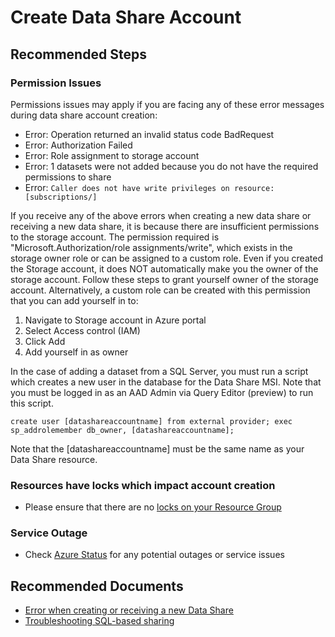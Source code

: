 <properties
    pageTitle="Create Data Share Account"
    description="Common root causes for data share account creation issues"
    service="microsoft.datashare"
    resource="shares"
    authors="desarkar"
    ms.author="desarkar"
    displayOrder=""
    selfHelpType="Generic"
    supportTopicIds="32675618, 32675622"
    resourceTags=""
    productPesIds="16762"
    cloudEnvironments="public, Fairfax"
    articleId="datashare-create-datashareaccount"
	ownershipId="AzureData_DataShare"
/>

# Create Data Share Account

## **Recommended Steps**

### Permission Issues

Permissions issues may apply if you are facing any of these error messages during data share account creation:

* Error: Operation returned an invalid status code BadRequest
* Error: Authorization Failed
* Error: Role assignment to storage account
* Error: 1 datasets were not added because you do not have the required permissions to share 
* Error: `Caller does not have write privileges on resource: [subscriptions/]`
	
If you receive any of the above errors when creating a new data share or receiving a new data share, it is because there are insufficient permissions to the storage account. The permission required is "Microsoft.Authorization/role assignments/write", which exists in the storage owner role or can be assigned to a custom role. Even if you created the Storage account, it does NOT automatically make you the owner of the storage account. Follow these steps to grant yourself owner of the storage account. Alternatively, a custom role can be created with this permission that you can add yourself in to:
	
1. Navigate to Storage account in Azure portal
2. Select Access control (IAM)
3. Click Add
4. Add yourself in as owner

In the case of adding a dataset from a SQL Server, you must run a script which creates a new user in the database for the Data Share MSI. Note that you must be logged in as an AAD Admin via Query Editor (preview) to run this script.
 
`create user [datashareaccountname] from external provider; exec sp_addrolemember db_owner, [datashareaccountname];`
 
Note that the [datashareaccountname] must be the same name as your Data Share resource. 
 
### Resources have locks which impact account creation

* Please ensure that there are no [locks on your Resource Group](https://docs.microsoft.com/azure/azure-resource-manager/resource-group-lock-resources)

### Service Outage

   * Check [Azure Status](https://status.azure.com/status) for any potential outages or service issues

## **Recommended Documents**

* [Error when creating or receiving a new Data Share](https://docs.microsoft.com/azure/data-share/data-share-troubleshoot#error-when-creating-or-receiving-a-new-data-share)<br>
* [Troubleshooting SQL-based sharing](https://docs.microsoft.com/azure/data-share/data-share-troubleshoot#troubleshooting-sql-based-sharing) 

